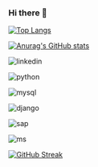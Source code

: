 ### Hi there 👋

<!--
**Jaeyeonnn/Jaeyeonnn** is a ✨ _special_ ✨ repository because its `README.md` (this file) appears on your GitHub profile.

Here are some ideas to get you started:

- 🔭 I’m currently working on ...
- 🌱 I’m currently learning ...
- 👯 I’m looking to collaborate on ...
- 🤔 I’m looking for help with ...
- 💬 Ask me about ...
- 📫 How to reach me: ...
- 😄 Pronouns: ...
- ⚡ Fun fact: ...
-->
[![Top Langs](https://github-readme-stats.vercel.app/api/top-langs/?username=jaeyeonnn)](https://github.com/anuraghazra/github-readme-stats)

[![Anurag's GitHub stats](https://github-readme-stats.vercel.app/api?username=jaeyeonnn)](https://github.com/anuraghazra/github-readme-stats)

![linkedin](https://img.shields.io/badge/LinkedIn-0077B5?style=for-the-badge&logo=linkedin&logoColor=white)

![python](https://img.shields.io/badge/Python-3776AB?style=for-the-badge&logo=python&logoColor=white)

![mysql](https://img.shields.io/badge/MySQL-00000F?style=for-the-badge&logo=mysql&logoColor=white)

![django](https://img.shields.io/badge/Django-092E20?style=for-the-badge&logo=django&logoColor=white)

![sap](https://img.shields.io/badge/SAP-0FAAFF?style=for-the-badge&logo=sap&logoColor=white)

![ms](https://img.shields.io/badge/Microsoft-666666?style=for-the-badge&logo=microsoft&logoColor=white)


[![GitHub Streak](https://streak-stats.demolab.com?user=jaeyeonnn&theme=python-dark&mode=weekly)](https://git.io/streak-stats)
